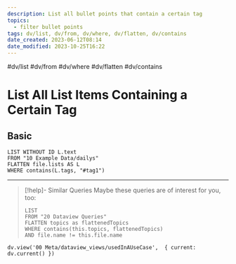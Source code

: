 ```yaml
---
description: List all bullet points that contain a certain tag
topics:
  - filter bullet points
tags: dv/list, dv/from, dv/where, dv/flatten, dv/contains
date_created: 2023-06-12T08:14
date_modified: 2023-10-25T16:22
---
```


#dv/list #dv/from #dv/where #dv/flatten #dv/contains

# List All List Items Containing a Certain Tag

## Basic

```dataview
LIST WITHOUT ID L.text
FROM "10 Example Data/dailys"
FLATTEN file.lists AS L
WHERE contains(L.tags, "#tag1")
```

---

<!-- === end of query page ===  -->

> [!help]- Similar Queries
> Maybe these queries are of interest for you, too:
>
> ```dataview
> LIST
> FROM "20 Dataview Queries"
> FLATTEN topics as flattenedTopics
> WHERE contains(this.topics, flattenedTopics)
> AND file.name != this.file.name
> ```

```dataviewjs
dv.view('00 Meta/dataview_views/usedInAUseCase',  { current: dv.current() })
```
